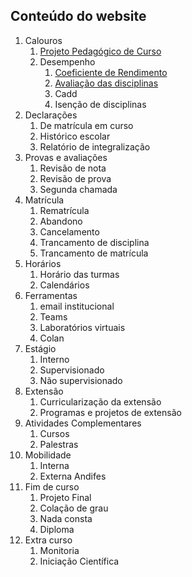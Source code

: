 ## Conteúdo do website

1. Calouros
   1. [Projeto Pedagógico de Curso](pages/PPC.md)
   2. Desempenho
      1. [Coeficiente de Rendimento](pages/CR.md)
      2. [Avaliação das disciplinas](pages/avaliacao.md)
      3. Cadd
      4. Isenção de disciplinas
2. Declarações
   1. De matrícula em curso
   2. Histórico escolar
   3. Relatório de integralização
3. Provas e avaliações
   1. Revisão de nota
   2. Revisão de prova
   3. Segunda chamada
4. Matrícula
   1. Rematrícula
   2. Abandono
   3. Cancelamento
   4. Trancamento de disciplina
   5. Trancamento de matrícula
5. Horários
   1. Horário das turmas
   2. Calendários
6. Ferramentas
   1. email institucional
   2. Teams
   3. Laboratórios virtuais
   4. Colan
7. Estágio
   1. Interno
   2. Supervisionado
   3. Não supervisionado
8. Extensão
   1. Curricularização da extensão
   2. Programas e projetos de extensão
9. Atividades Complementares
   1. Cursos
   2. Palestras
10. Mobilidade
    1. Interna
    2. Externa Andifes
11. Fim de curso
    1. Projeto Final
    2. Colação de grau
    3. Nada consta
    4. Diploma
12. Extra curso
    1. Monitoria
    2. Iniciação Científica
